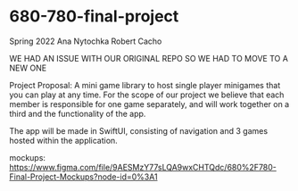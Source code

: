 # 680-780-final-project

Spring 2022
Ana Nytochka
Robert Cacho

WE HAD AN ISSUE WITH OUR ORIGINAL REPO SO WE HAD TO MOVE TO A NEW ONE

Project Proposal:
A mini game library to host single player minigames that you can play at any time.
For the scope of our project we believe that each member is responsible for one game separately,
and will work together on a third and the functionality of the app.

The app will be made in SwiftUI, consisting of navigation and 3 games hosted within the application.

mockups: https://www.figma.com/file/9AESMzY77sLQA9wxCHTQdc/680%2F780-Final-Project-Mockups?node-id=0%3A1
